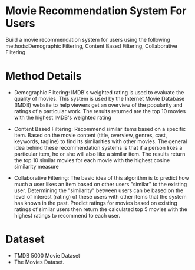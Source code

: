 # Movie Recommendation System For Users
Build a movie recommendation system for users using the following methods:Demographic Filtering, Content Based Filtering, Collaborative Filtering

# Method Details
- Demographic Filtering: IMDB's weighted rating is used to evaluate the quality of movies. This system is used by the Internet Movie Database (IMDB) website to help viewers get an overview of the popularity and ratings of a particular work. The results returned are the top 10 movies with the highest IMDB's weighted rating

- Content Based Filtering: Recommend similar items based on a specific item. Based on the movie content (title, overview, genres, cast, keywords, tagline) to find its similarities with other movies. The general idea behind these recommendation systems is that if a person likes a particular item, he or she will also like a similar item. The results return the top 10 similar movies for each movie with the highest cosine similarity measure

- Collaborative Filtering: The basic idea of this algorithm is to predict how much a user likes an item based on other users "similar" to the existing user. Determining the "similarity" between users can be based on the level of interest (rating) of these users with other items that the system has known in the past. Predict ratings for movies based on existing ratings of similar users then return the calculated top 5 movies with the highest ratings to recommend to each user.

# Dataset
- TMDB 5000 Movie Dataset
- The Movies Dataset.

